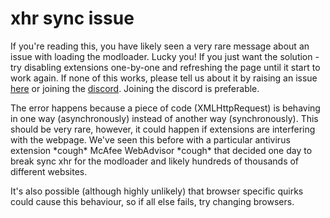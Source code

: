 # xhr sync issue

If you're reading this, you have likely seen a very rare message about an issue with loading the modloader. Lucky you! If you just want the solution - try disabling extensions one-by-one and refreshing the page until it start to work again. 
If none of this works, please tell us about it by raising an issue [here](https://github.com/DarkSnakeGang/GoogleSnakeModLoader/issues) or joining the [discord](https://discord.gg/NA6vHg62An). Joining the discord is preferable.

The error happens because a piece of code (XMLHttpRequest) is behaving in one way (asynchronously) instead of another way (synchronously).
This should be very rare, however, it could happen if extensions are interfering with the webpage. We've seen this before with a particular antivirus extension \*cough\* McAfee WebAdvisor \*cough\* that decided one day to break sync xhr for the modloader and likely hundreds of thousands of different websites.

It's also possible (although highly unlikely) that browser specific quirks could cause this behaviour, so if all else fails, try changing browsers.
